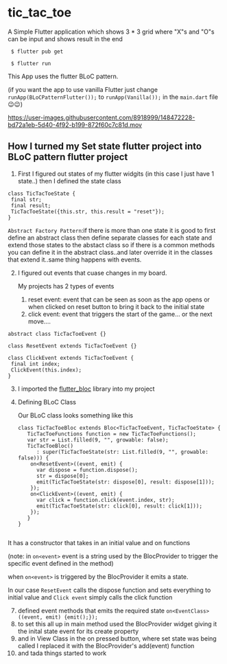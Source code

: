 # tic_tac_toe

A Simple Flutter application which shows 3 * 3 grid where "X"s and "O"s can be input and shows result in the end
```
 $ flutter pub get
 
 $ flutter run
 ```

 
This App uses the flutter BLoC pattern.

(if you want the app to use vanilla Flutter just change `runApp(BLoCPatternFlutter());` to `runApp(Vanilla());` in the `main.dart` file 😉😉)

 https://user-images.githubusercontent.com/8918999/148472228-bd72a1eb-5d40-4f92-b199-872f60c7c81d.mov

## How I turned my Set state flutter project into BLoC pattern flutter project

1. First I figured out states of my flutter widgits (in this case I just have 1 state..) then I defined the state class 

 ```
 class TicTacToeState {
  final str;
  final result;
  TicTacToeState({this.str, this.result = "reset"});
}
```
 `Abstract Factory Pattern`:if there is more than one state it is good to first define an abstract class 
 then define separate classes for each state and  extend those states to the abstact class so if there is a common methods 
 you can define it in the abstract class..and later override it in the classes that extend it..same thing happens with events. 
 
2. I figured out events that cuase changes in my board.

   My projects has 2 types of events 
    1. reset event: event that can be seen as soon as the app opens or when clicked on reset button to bring it back to the initial state
    2. click event: event that triggers the start of the game... or the next move....
  
 ```
 abstract class TicTacToeEvent {}
 
class ResetEvent extends TicTacToeEvent {}

class ClickEvent extends TicTacToeEvent {
  final int index;
  ClickEvent(this.index);
}
```
3. I imported the [flutter_bloc](https://pub.dev/packages/flutter_bloc) library into my project 
4. Defining BLoC Class 
   
   Our BLoC class looks something like this 
   ```
   class TicTacToeBloc extends Bloc<TicTacToeEvent, TicTacToeState> {
      TicTacToeFunctions function = new TicTacToeFunctions();
      var str = List.filled(9, "", growable: false);
      TicTacToeBloc()
         : super(TicTacToeState(str: List.filled(9, "", growable: false))) {
       on<ResetEvent>((event, emit) {
         var dispose = function.dispose();
         str = dispose[0];
         emit(TicTacToeState(str: dispose[0], result: dispose[1]));
       });
       on<ClickEvent>((event, emit) {
         var click = function.click(event.index, str);
         emit(TicTacToeState(str: click[0], result: click[1]));
       });
      }
   }
 
  It has a constructor that takes in an initial value and on<event> functions 
 
  (note: in `on<event>` event is a string used by the BlocProvider to trigger the specific event defined in the method)
 
  when `on<event>` is triggered by the BlocProvider it emits a state.
 
  In our case `ResetEvent` calls the dispose function and sets everything to initial value and `Click event` simply calls the click function

7. defined event methods that emits the required state `on<EventClass>((event, emit) {emit();});`
8. to set this all up in main method used the BlocProvider widget giving it the inital state event for its create property 
9. and in View Class in the on pressed button, where set state was being called I replaced it with the BlocProvider's add(event) function 
10. and tada things started to work
